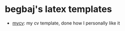 # begbaj's latex templates

- [mycv](mycv/README.md): my cv template, done how I personally like it

